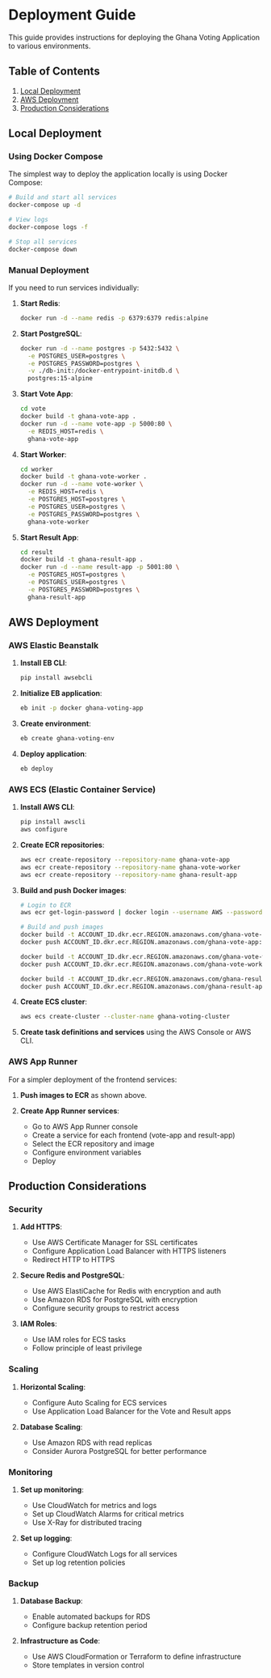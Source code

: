 # Deployment Guide

This guide provides instructions for deploying the Ghana Voting Application to various environments.

## Table of Contents

1. [Local Deployment](#local-deployment)
2. [AWS Deployment](#aws-deployment)
3. [Production Considerations](#production-considerations)

## Local Deployment

### Using Docker Compose

The simplest way to deploy the application locally is using Docker Compose:

```bash
# Build and start all services
docker-compose up -d

# View logs
docker-compose logs -f

# Stop all services
docker-compose down
```

### Manual Deployment

If you need to run services individually:

1. **Start Redis**:
   ```bash
   docker run -d --name redis -p 6379:6379 redis:alpine
   ```

2. **Start PostgreSQL**:
   ```bash
   docker run -d --name postgres -p 5432:5432 \
     -e POSTGRES_USER=postgres \
     -e POSTGRES_PASSWORD=postgres \
     -v ./db-init:/docker-entrypoint-initdb.d \
     postgres:15-alpine
   ```

3. **Start Vote App**:
   ```bash
   cd vote
   docker build -t ghana-vote-app .
   docker run -d --name vote-app -p 5000:80 \
     -e REDIS_HOST=redis \
     ghana-vote-app
   ```

4. **Start Worker**:
   ```bash
   cd worker
   docker build -t ghana-vote-worker .
   docker run -d --name vote-worker \
     -e REDIS_HOST=redis \
     -e POSTGRES_HOST=postgres \
     -e POSTGRES_USER=postgres \
     -e POSTGRES_PASSWORD=postgres \
     ghana-vote-worker
   ```

5. **Start Result App**:
   ```bash
   cd result
   docker build -t ghana-result-app .
   docker run -d --name result-app -p 5001:80 \
     -e POSTGRES_HOST=postgres \
     -e POSTGRES_USER=postgres \
     -e POSTGRES_PASSWORD=postgres \
     ghana-result-app
   ```

## AWS Deployment

### AWS Elastic Beanstalk

1. **Install EB CLI**:
   ```bash
   pip install awsebcli
   ```

2. **Initialize EB application**:
   ```bash
   eb init -p docker ghana-voting-app
   ```

3. **Create environment**:
   ```bash
   eb create ghana-voting-env
   ```

4. **Deploy application**:
   ```bash
   eb deploy
   ```

### AWS ECS (Elastic Container Service)

1. **Install AWS CLI**:
   ```bash
   pip install awscli
   aws configure
   ```

2. **Create ECR repositories**:
   ```bash
   aws ecr create-repository --repository-name ghana-vote-app
   aws ecr create-repository --repository-name ghana-vote-worker
   aws ecr create-repository --repository-name ghana-result-app
   ```

3. **Build and push Docker images**:
   ```bash
   # Login to ECR
   aws ecr get-login-password | docker login --username AWS --password-stdin ACCOUNT_ID.dkr.ecr.REGION.amazonaws.com

   # Build and push images
   docker build -t ACCOUNT_ID.dkr.ecr.REGION.amazonaws.com/ghana-vote-app:latest ./vote
   docker push ACCOUNT_ID.dkr.ecr.REGION.amazonaws.com/ghana-vote-app:latest

   docker build -t ACCOUNT_ID.dkr.ecr.REGION.amazonaws.com/ghana-vote-worker:latest ./worker
   docker push ACCOUNT_ID.dkr.ecr.REGION.amazonaws.com/ghana-vote-worker:latest

   docker build -t ACCOUNT_ID.dkr.ecr.REGION.amazonaws.com/ghana-result-app:latest ./result
   docker push ACCOUNT_ID.dkr.ecr.REGION.amazonaws.com/ghana-result-app:latest
   ```

4. **Create ECS cluster**:
   ```bash
   aws ecs create-cluster --cluster-name ghana-voting-cluster
   ```

5. **Create task definitions and services** using the AWS Console or AWS CLI.

### AWS App Runner

For a simpler deployment of the frontend services:

1. **Push images to ECR** as shown above.

2. **Create App Runner services**:
   - Go to AWS App Runner console
   - Create a service for each frontend (vote-app and result-app)
   - Select the ECR repository and image
   - Configure environment variables
   - Deploy

## Production Considerations

### Security

1. **Add HTTPS**:
   - Use AWS Certificate Manager for SSL certificates
   - Configure Application Load Balancer with HTTPS listeners
   - Redirect HTTP to HTTPS

2. **Secure Redis and PostgreSQL**:
   - Use AWS ElastiCache for Redis with encryption and auth
   - Use Amazon RDS for PostgreSQL with encryption
   - Configure security groups to restrict access

3. **IAM Roles**:
   - Use IAM roles for ECS tasks
   - Follow principle of least privilege

### Scaling

1. **Horizontal Scaling**:
   - Configure Auto Scaling for ECS services
   - Use Application Load Balancer for the Vote and Result apps

2. **Database Scaling**:
   - Use Amazon RDS with read replicas
   - Consider Aurora PostgreSQL for better performance

### Monitoring

1. **Set up monitoring**:
   - Use CloudWatch for metrics and logs
   - Set up CloudWatch Alarms for critical metrics
   - Use X-Ray for distributed tracing

2. **Set up logging**:
   - Configure CloudWatch Logs for all services
   - Set up log retention policies

### Backup

1. **Database Backup**:
   - Enable automated backups for RDS
   - Configure backup retention period

2. **Infrastructure as Code**:
   - Use AWS CloudFormation or Terraform to define infrastructure
   - Store templates in version control
